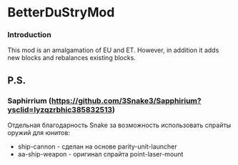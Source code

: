 # BetterDuStryMod
### Introduction
This mod is an amalgamation of EU and ET. However, in addition it adds new blocks and rebalances existing blocks.

## P.S.
### Saphirrium (https://github.com/3Snake3/Sapphirium?ysclid=lyzqzrbhic385832513)

Отдельная благодарность Snake за возможность использовать спрайты оружий для юнитов:
- ship-cannon - сделан на основе parity-unit-launcher
- aa-ship-weapon - оригинал спрайта point-laser-mount
